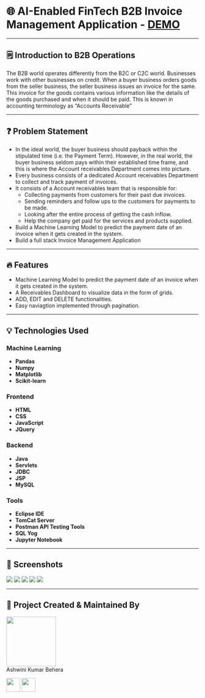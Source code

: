 # 🌐 AI-Enabled FinTech B2B Invoice Management Application - [DEMO](https://drive.google.com/file/d/1ma4deNGn0aF4oW27GTSH0jssG5VfT-LU/view?usp=sharing)


---



## 🗒️ Introduction to B2B Operations

The B2B world operates differently from the B2C or C2C world. Businesses work with other businesses on credit. When a buyer business orders goods from the seller business, the seller business issues an invoice for the same. This invoice for the goods contains various information like the details of the goods purchased and when it should be paid. This is known in accounting terminology as “Accounts Receivable”

---
## ❓ Problem Statement

- In the ideal world, the buyer business should payback within the stipulated time (i.e. the Payment Term). However, in the real world, the buyer business seldom pays within their established time frame, and this is where the Account receivables Department comes into picture.
- Every business consists of a dedicated Account receivables Department to collect and track payment of invoices.
- It consists of a Account receivables team that is responsible for:
    - Collecting payments from customers for their past due invoices.
    - Sending reminders and follow ups to the customers for payments to be made.
    - Looking after the entire process of getting the cash inflow.
    - Help the company get paid for the services and products supplied.
- Build a Machine Learning Model to predict the payment date of an invoice when it gets created in the system.
- Build a full stack Invoice Management Application

---


## :fire: Features

- Machine Learning Model to predict the payment date of an invoice when it gets created in the system.
- A Receivables Dashboard to visualize data in the form of grids.
- ADD, EDIT and DELETE functionalities.
- Easy naviagtion implemented through pagination.

---

## :bulb: Technologies Used

### Machine Learning

- **Pandas**
- **Numpy**
- **Matplotlib**
- **Scikit-learn**

### Frontend

- **HTML**
- **CSS**
- **JavaScript**
- **JQuery**

### Backend

- **Java**
- **Servlets**
- **JDBC**
- **JSP**
- **MySQL**

### Tools

- **Eclipse IDE**
- **TomCat Server**
- **Postman API Testing Tools**
- **SQL Yog**
- **Jupyter Notebook**



---
## :iphone: Screenshots



<img src="HRC40516W-front_end/HRC-png/ADD_UI.png"/>
<img src="HRC40516W-front_end/HRC-png/Advance_search_UI.png"/>
<img src="HRC40516W-front_end/HRC-png/Analytics_view_UI.png"/>
<img src="HRC40516W-front_end/HRC-png/DELETE_UI.png"/>
<img src="/home/Downloads/EDIT_UI.png"/>

---

## :man: Project Created & Maintained By

<img src = "HRC40516W-front_end/HRC-png/profile.jpg"  height="130" alt=""> <br>Ashwini Kumar Behera
<p>
<a href = "https://github.com/Kumar2390"><img src = "http://www.iconninja.com/files/241/825/211/round-collaboration-social-github-code-circle-network-icon.svg" width="36" height = "36"/></a>
<a href = "https://www.linkedin.com/in/ashwini-kumar-behera-14a9a4215/">
<img src = "http://www.iconninja.com/files/863/607/751/network-linkedin-social-connection-circular-circle-media-icon.svg" width="36" height="36"/>
</a>
</p>
